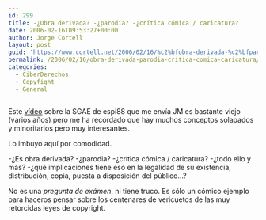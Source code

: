 ```yaml
---
id: 299
title: -¿Obra derivada? -¿parodia? -¿crí­tica cómica / caricatura?
date: 2006-02-16T09:53:27+00:00
author: Jorge Cortell
layout: post
guid: 'https://www.cortell.net/2006/02/16/%c2%bfobra-derivada-%c2%bfparodia-%c2%bfcritica-comica-caricatura/'
permalink: /2006/02/16/obra-derivada-parodia-critica-comica-caricatura/
categories:
  - CiberDerechos
  - Copyfight
  - General
---
```

Este [ví­deo](https://www.youtube.com/watch?v=FeoAgeEKSMU) sobre la SGAE de espi88 que me enví­a JM es bastante viejo (varios años) pero me ha recordado que hay muchos conceptos solapados y minoritarios pero muy interesantes.

Lo imbuyo aquí­ por comodidad.

-¿Es obra derivada? -¿parodia? -¿crí­tica cómica / caricatura? -¿todo ello y más? -¿qué implicaciones tiene eso en la legalidad de su existencia, distribución, copia, puesta a disposición del público...?

No es una _pregunta de exámen_, ni tiene truco. Es sólo un cómico ejemplo para haceros pensar sobre los centenares de vericuetos de las muy retorcidas leyes de copyright.